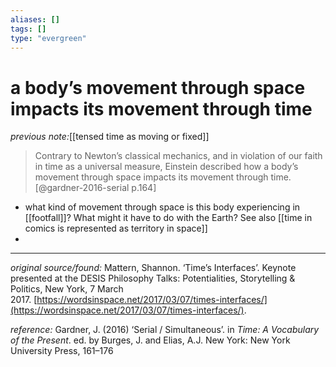 ```yaml
---
aliases: []
tags: []
type: "evergreen"
---
```


# a body’s movement through space impacts its movement through time

_previous note:_[[tensed time as moving or fixed]]

> Contrary to Newton’s classical mechanics, and in violation of our faith in time as a universal measure, Einstein described how a body’s movement through space impacts its movement through time.[@gardner-2016-serial p.164]

- what kind of movement through space is this body experiencing in [[footfall]]? What might it have to do with the Earth? See also [[time in comics is represented as territory in space]]
-

---

_original source/found:_ Mattern, Shannon. ‘Time’s Interfaces’. Keynote presented at the DESIS Philosophy Talks: Potentialities, Storytelling & Politics, New York, 7 March 2017. [https://wordsinspace.net/2017/03/07/times-interfaces/](https://wordsinspace.net/2017/03/07/times-interfaces/).

_reference:_ Gardner, J. (2016) ‘Serial / Simultaneous’. in _Time: A Vocabulary of the Present_. ed. by Burges, J. and Elias, A.J. New York: New York University Press, 161–176



